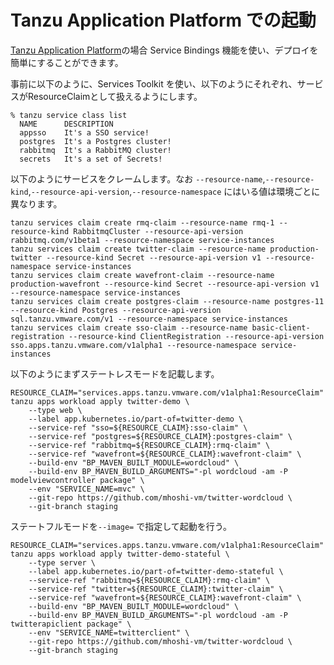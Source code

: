 # Tanzu Application Platform での起動

[Tanzu Application Platform](https://tanzu.vmware.com/application-platform)の場合 Service Bindings 機能を使い、デプロイを簡単にすることができます。

事前に以下のように、Services Toolkit を使い、以下のようにそれぞれ、サービスがResourceClaimとして扱えるようにします。


```
% tanzu service class list
  NAME      DESCRIPTION
  appsso    It's a SSO service!
  postgres  It's a Postgres cluster!
  rabbitmq  It's a RabbitMQ cluster!
  secrets   It's a set of Secrets!
```

以下のようにサービスをクレームします。なお `--resource-name`,`--resource-kind`,`--resource-api-version`,`--resource-namespace` にはいる値は環境ごとに異なります。

```
tanzu services claim create rmq-claim --resource-name rmq-1 --resource-kind RabbitmqCluster --resource-api-version rabbitmq.com/v1beta1 --resource-namespace service-instances
tanzu services claim create twitter-claim --resource-name production-twitter --resource-kind Secret --resource-api-version v1 --resource-namespace service-instances
tanzu services claim create wavefront-claim --resource-name production-wavefront --resource-kind Secret --resource-api-version v1 --resource-namespace service-instances
tanzu services claim create postgres-claim --resource-name postgres-11 --resource-kind Postgres --resource-api-version sql.tanzu.vmware.com/v1 --resource-namespace service-instances
tanzu services claim create sso-claim --resource-name basic-client-registration --resource-kind ClientRegistration --resource-api-version sso.apps.tanzu.vmware.com/v1alpha1 --resource-namespace service-instances
```


以下のようにまずステートレスモードを記載します。

```
RESOURCE_CLAIM="services.apps.tanzu.vmware.com/v1alpha1:ResourceClaim"
tanzu apps workload apply twitter-demo \
    --type web \
    --label app.kubernetes.io/part-of=twitter-demo \
    --service-ref "sso=${RESOURCE_CLAIM}:sso-claim" \
    --service-ref "postgres=${RESOURCE_CLAIM}:postgres-claim" \
    --service-ref "rabbitmq=${RESOURCE_CLAIM}:rmq-claim" \
    --service-ref "wavefront=${RESOURCE_CLAIM}:wavefront-claim" \
    --build-env "BP_MAVEN_BUILT_MODULE=wordcloud" \
    --build-env BP_MAVEN_BUILD_ARGUMENTS="-pl wordcloud -am -P modelviewcontroller package" \
    --env "SERVICE_NAME=mvc" \
    --git-repo https://github.com/mhoshi-vm/twitter-wordcloud \
    --git-branch staging
```

ステートフルモードを`--image=` で指定して起動を行う。

```
RESOURCE_CLAIM="services.apps.tanzu.vmware.com/v1alpha1:ResourceClaim"
tanzu apps workload apply twitter-demo-stateful \
    --type server \
    --label app.kubernetes.io/part-of=twitter-demo-stateful \
    --service-ref "rabbitmq=${RESOURCE_CLAIM}:rmq-claim" \
    --service-ref "twitter=${RESOURCE_CLAIM}:twitter-claim" \
    --service-ref "wavefront=${RESOURCE_CLAIM}:wavefront-claim" \
    --build-env "BP_MAVEN_BUILT_MODULE=wordcloud" \
    --build-env BP_MAVEN_BUILD_ARGUMENTS="-pl wordcloud -am -P twitterapiclient package" \
    --env "SERVICE_NAME=twitterclient" \
    --git-repo https://github.com/mhoshi-vm/twitter-wordcloud \
    --git-branch staging
```
